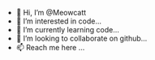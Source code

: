 - 👋 Hi, I’m @Meowcatt
- 👀 I’m interested in code...
- 🌱 I’m currently learning code...
- 💞️ I’m looking to collaborate on github...
- 📫 Reach me here ...

<!---
Meowcatt/Meowcatt is a ✨ special ✨ repository because its `README.md` (this file) appears on your GitHub profile.
You can click the Preview link to take a look at your changes.
--->
